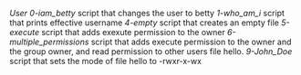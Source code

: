 *User*
*0-iam_betty* script that changes the user to betty
*1-who_am_i* script that prints effective username
*4-empty* script that creates an empty file
*5-execute* script that adds exexute permission to the owner
*6-multiple_permissions* script that adds execute permission to the owner and the group owner, and read permission to other users file hello.
*9-John_Doe* script that sets the mode of file hello to -rwxr-x-wx